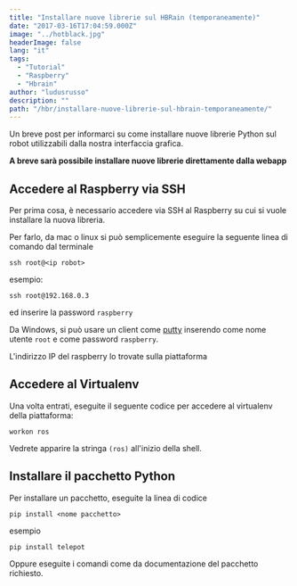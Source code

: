 ```yaml
---
title: "Installare nuove librerie sul HBRain (temporaneamente)"
date: "2017-03-16T17:04:59.000Z"
image: "../hotblack.jpg"
headerImage: false
lang: "it"
tags:
  - "Tutorial"
  - "Raspberry"
  - "Hbrain"
author: "ludusrusso"
description: ""
path: "/hbr/installare-nuove-librerie-sul-hbrain-temporaneamente/"
---
```


Un breve post per informarci su come installare nuove librerie Python sul robot utilizzabili dalla nostra interfaccia grafica.

<strong>A breve sarà possibile installare nuove librerie direttamente dalla webapp</strong>

## Accedere al Raspberry via SSH

Per prima cosa, è necessario accedere via SSH al Raspberry su cui si vuole installare la nuova libreria.

Per farlo, da mac o linux si può semplicemente eseguire la seguente linea di comando dal terminale

```
ssh root@<ip robot>
```

esempio:

```
ssh root@192.168.0.3
```

ed inserire la password `raspberry`

Da Windows, si può usare un client come [putty](http://www.putty.org/) inserendo come nome utente `root` e come password `raspberry`.

L'indirizzo IP del raspberry lo trovate sulla piattaforma

## Accedere al Virtualenv

Una volta entrati, eseguite il seguente codice per accedere al virtualenv della piattaforma:

```
workon ros
```

Vedrete apparire la stringa `(ros)` all'inizio della shell.

## Installare il pacchetto Python

Per installare un pacchetto, eseguite la linea di codice

```
pip install <nome pacchetto>
```

esempio

```
pip install telepot
```

Oppure eseguite i comandi come da documentazione del pacchetto richiesto.
